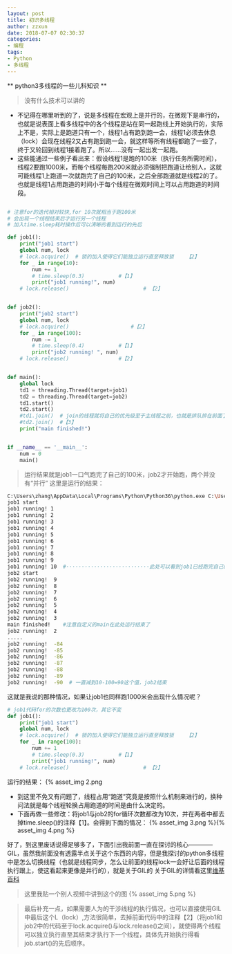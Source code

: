 ```yaml
---
layout: post
title: 初识多线程
author: zzxun
date: 2018-07-07 02:30:37
categories:
- 编程
tags:
- Python
- 多线程
---
```


** python3多线程的一些儿科知识 **

> 没有什么技术可以讲的

+ 不记得在哪里听到的了，说是多线程在宏观上是并行的，在微观下是串行的，也就是说表面上看多线程中的各个线程是站在同一起跑线上开始执行的，实际上不是，实际上是跑道只有一个，线程1占有跑到跑一会，线程1必须去休息（lock）会现在线程2又占有跑到跑一会，就这样等所有线程都跑了一些了，终于又轮回到线程1接着跑了。所以……没有一起出发一起跑。
+ 这些能通过一些例子看出来：假设线程1是跑的100米（执行任务所需时间），线程2要跑1000米，而每个线程每跑200米就必须强制把跑道让给别人，这就可能线程1上跑道一次就跑完了自己的100米，之后全部跑道就是线程2的了。也就是线程1占用跑道的时间小于每个线程在微观时间上可以占用跑道的时间段。

~~~python

# 注意for的迭代相对较快,for 10次就相当于跑100米
# 会出现一个线程结束后才运行另一个线程
# 加入time.sleep耗时操作后可以清晰的看到运行的先后

def job1():
    print("job1 start")
    global num, lock
    # lock.acquire()  # 锁的加入使得它们能独立运行直至释放锁    【2】
    for _ in range(10):
        num += 1
        # time.sleep(0.3)           #【1】
        print("job1 running!", num)
    # lock.release()                        # 【2】


def job2():
    print("job2 start")
    global num, lock
    # lock.acquire()                    #【2】
    for _ in range(100):
        num -= 1
        # time.sleep(0.4)           #【1】
        print("job2 running! ", num)
    # lock.release()                #【2】


def main():
    global lock
    td1 = threading.Thread(target=job1)
    td2 = threading.Thread(target=job2)
    td1.start()
    td2.start()
    #td1.join()  # join的线程就将自己的优先级至于主线程之前，也就是排队排在前面了【3】
    #td2.join()  #【3】
    print("main finished!")


if __name__ == '__main__':
    num = 0
    main()
~~~
> 运行结果就是job1一口气跑完了自己的100米，job2才开始跑，两个并没有“并行”
这里是运行的结果：
~~~bash
C:\Users\zhang\AppData\Local\Programs\Python\Python36\python.exe C:\Users\zhang\PycharmProjects\MultiProcess_Thread\td_demo3_lock.py
job1 start
job1 running! 1
job1 running! 2
job1 running! 3
job1 running! 4
job1 running! 5
job1 running! 6
job1 running! 7
job1 running! 8
job1 running! 9
job1 running! 10  #···························此处可以看到job1已经跑完自己的100米了，job2才开始上跑道
job2 start     
job2 running!  9
job2 running!  8
job2 running!  7
job2 running!  6
job2 running!  5
job2 running!  4
job2 running!  3
main finished!    #注意自定义的main在此处运行结束了
job2 running!  2
.....
job2 running!  -84
job2 running!  -85
job2 running!  -86
job2 running!  -87
job2 running!  -88
job2 running!  -89
job2 running!  -90  # 一直减到10-100=90这个值，job2结束
~~~
这就是我说的那种情况，如果让job1也同样跑1000米会出现什么情况呢？
~~~python
# job1代码for的次数也更改为100次，其它不变
def job1():
    print("job1 start")
    global num, lock
    # lock.acquire()  # 锁的加入使得它们能独立运行直至释放锁    【2】
    for _ in range(100):
        num += 1
        # time.sleep(0.3)           #【1】
        print("job1 running!", num)
    # lock.release()                        # 【2】
~~~
运行的结果：
{% asset_img 2.png 

+ 到这里不免又有问题了，线程占用“跑道”究竟是按照什么机制来进行的，换种问法就是每个线程轮换占用跑道的时间是由什么决定的。
+ 下面再做一些修改：将job1与job2的for循环次数都改为10次，并在两者中都去掉time.sleep()的注释【1】。会得到下面的情况：
{% asset_img 3.png %}{% asset_img 4.png %}

好了，到这里废话说得足够多了，下面引出我前面一直在探讨的核心————GIL，虽然我前面没有透露半点关于这个东西的内容，但是我探讨的python多线程中是怎么切换线程（也就是线程同步，怎么让前面的线程lock一会好让后面的线程执行跟上，使这看起来更像是并行的），就是关于GIL的
关于GIL的详情看这里[维基百科](https://en.wikipedia.org/wiki/Global_interpreter_lock)
> 这里我贴一个别人视频中讲到这个的图
{% asset_img 5.png %}

> 最后补充一点，如果需要人为的干涉线程的执行情况，也可以直接使用GIL中最后这个L（lock）,方法很简单，去掉前面代码中的注释【2】（将job1和job2中的代码至于lock.acquire()与lock.release()之间），就使得两个线程可以独立执行直至其结束才执行下一个线程，具体先开始执行得看job.start()的先后顺序。

